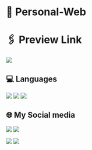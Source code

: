 # 👤 Personal-Web

# 🖇️ Preview Link

[![](https://img.shields.io/badge/Portfolio-255E63?style=for-the-badge&logo=About.me&logoColor=white)](https://ghifariazhrr.github.io/Personal-Web/)

## 💻 Languages
<img src="https://img.shields.io/badge/HTML5-E34F26?style=for-the-badge&logo=html5&logoColor=white" /> <img src="https://img.shields.io/badge/CSS3-157286?style=for-the-badge&logo=css3&logoColor=white" /> <img src="https://img.shields.io/badge/JavaScript-323330?style=for-the-badge&logo=javascript&logoColor=F7DF1E" />


## 🌐 My Social media
[![](https://img.shields.io/badge/Instagram-E4405F?style=for-the-badge&logo=instagrahttps://img.shields.io/badge/Instagram-E4405F?style=for-the-badge&logo=instagram&logoColor=whitem&logoCohttps://linktr.ee/ghipuk_lor=white)](https://instagram.com/ghifariazhrr_)
[![](https://img.shields.io/badge/X-000000?style=for-the-badge&logo=x&logoColor=white)](https://x.com/GhifariAzhrr)

[![](https://img.shields.io/badge/linktree-39E09B?style=for-the-badge&logo=linktree&logoColor=white)](https://linktr.ee/ghipuk_)
[![](https://img.shields.io/badge/Threads-000000?style=for-the-badge&logo=Threads&logoColor=white)](https://www.threads.net/@ghifariazhrr_)
